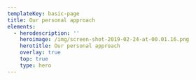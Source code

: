 ```yaml
---
templateKey: basic-page
title: Our personal approach
elements:
  - herodescription: ''
    heroimage: /img/screen-shot-2019-02-24-at-00.01.16.png
    herotitle: Our personal approach
    overlay: true
    top: true
    type: hero
---
```


